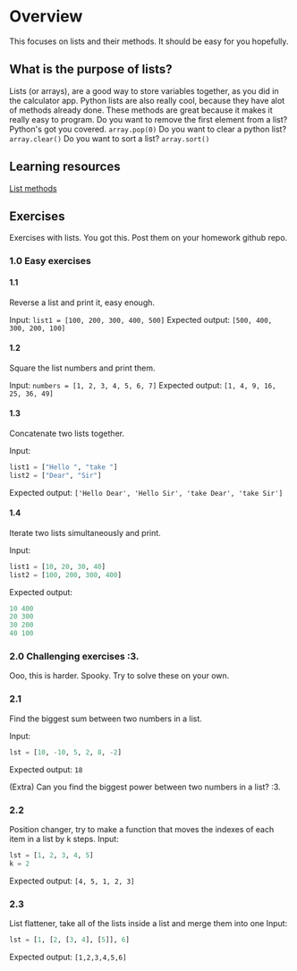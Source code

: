 # Overview

This focuses on lists and their methods. It should be easy for you hopefully.

## What is the purpose of lists?
Lists (or arrays), are a good way to store variables together, as you did in the calculator app. Python lists are also really cool, because they have alot of methods already done. These methods are great because it makes it really easy to program.
Do you want to remove the first element from a list? Python's got you covered.
`array.pop(0)`
Do you want to clear a python list?
`array.clear()`
Do you want to sort a list?
`array.sort()`

## Learning resources

[List methods](https://pynative.com/python-list-exercise-with-solutions/)

## Exercises

Exercises with lists. You got this. Post them on your homework github repo.

### 1.0 Easy exercises

#### 1.1
Reverse a list and print it, easy enough.

Input:
`list1 = [100, 200, 300, 400, 500]`
Expected output:
`[500, 400, 300, 200, 100]`

#### 1.2
Square the list numbers and print them.

Input:
`numbers = [1, 2, 3, 4, 5, 6, 7]`
Expected output:
`[1, 4, 9, 16, 25, 36, 49]`

#### 1.3
Concatenate two lists together.

Input:
```python
list1 = ["Hello ", "take "]
list2 = ["Dear", "Sir"]
```
Expected output:
`['Hello Dear', 'Hello Sir', 'take Dear', 'take Sir']`

#### 1.4
Iterate two lists simultaneously and print.

Input:
```python
list1 = [10, 20, 30, 40]
list2 = [100, 200, 300, 400]
```
Expected output:
```python
10 400
20 300
30 200
40 100
```

### 2.0 Challenging exercises :3.

Ooo, this is harder. Spooky. Try to solve these on your own.

### 2.1
Find the biggest sum between two numbers in a list.

Input:
```python
lst = [10, -10, 5, 2, 8, -2]
```
Expected output:
`18`

(Extra) Can you find the biggest power between two numbers in a list? :3.

### 2.2
Position changer, try to make a function that moves the indexes of each item in a list by k steps.
Input:
```python
lst = [1, 2, 3, 4, 5]
k = 2
```
Expected output:
`[4, 5, 1, 2, 3]`

### 2.3
List flattener, take all of the lists inside a list and merge them into one
Input:
```python
lst = [1, [2, [3, 4], [5]], 6]
```
Expected output:
`[1,2,3,4,5,6]`